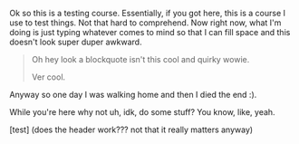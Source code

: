 
Ok so this is a testing course. Essentially, if you got here, this is a course I use to test things. Not that hard to comprehend. Now right now, what I'm doing is just typing whatever comes to mind so that I can fill space and this doesn't look super duper awkward.

> Oh hey look a blockquote isn't this cool and quirky wowie.
>
> Ver cool.

Anyway so one day I was walking home and then I died the end :).

While you're here why not uh, idk, do some stuff? You know, like, yeah.

[test] (does the header work??? not that it really matters anyway)